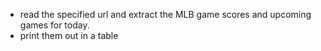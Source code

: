- read the specified url and extract the MLB game scores and upcoming games for today.
- print them out in a table
